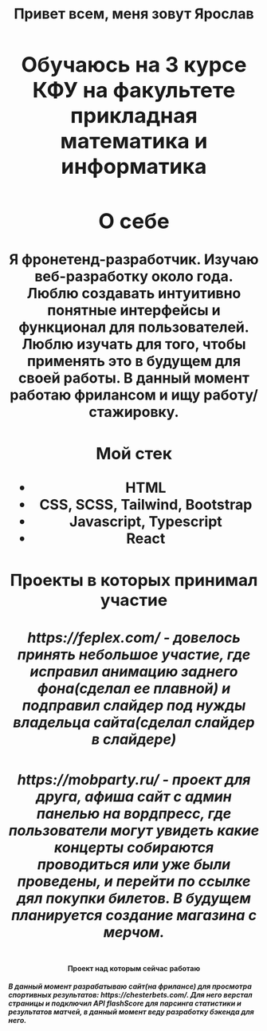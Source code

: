 

<!--
**9archik/9archik** is a ✨ _special_ ✨ repository because its `README.md` (this file) appears on your GitHub profile.

Here are some ideas to get you started:

- 🔭 I’m currently working on ...
- 🌱 I’m currently learning ...
- 👯 I’m looking to collaborate on ...
- 🤔 I’m looking for help with ...
- 💬 Ask me about ...
- 📫 How to reach me: ...
- 😄 Pronouns: ...
- ⚡ Fun fact: ...
-->

<h1 fontSize="16" align="center">Привет всем, меня зовут <span target="_blank">Ярослав</a> 
<h2 fontSize="14"  align="center">Обучаюсь на 3 курсе КФУ на факультете прикладная математика и информатика</h3>
<h2 fontSize="14"  align="center">О себе</h2>
<div>Я фронетенд-разработчик. Изучаю веб-разработку около года. Люблю создавать интуитивно понятные интерфейсы и функционал для пользователей. Люблю изучать для того, чтобы применять это в будущем для своей работы. В данный момент работаю фрилансом и ищу работу/стажировку.</div>
<h3 fontSize="14"  align="center">Мой стек</h2>
<ul   align="center">
  <li   align="center">HTML</li>
  <li   align="center">CSS, SCSS, Tailwind, Bootstrap</li>
  <li   align="center">Javascript, Typescript</li>
  <li  align="center">React</li>
</ul>
<h3 fontSize="14"  align="center">
  Проекты в которых принимал участие
<span></span>
    <h5 fontSize="12">https://feplex.com/ - довелось принять небольшое участие, где исправил анимацию заднего фона(сделал ее плавной) и подправил слайдер под нужды владельца сайта(сделал слайдер в слайдере)</h5>
    <h5 fontSize="12">https://mobparty.ru/ - проект для друга, афиша сайт с админ панелью на вордпресс, где пользователи могут увидеть какие концерты собираются проводиться или уже были проведены, и перейти по ссылке дял покупки билетов. В будущем планируется создание магазина с мерчом.</h5>

</h3>
<h4 fontSize="14"  align="center">Проект над которым сейчас работаю</h4>
<h5>В данный момент разрабатываю сайт(на фрилансе) для просмотра спортивных результатов: https://chesterbets.com/. Для него верстал страницы и подключил API flashScore для парсинга статистики и результатов матчей, в данный момент веду разработку бэкенда для него.</h5>



